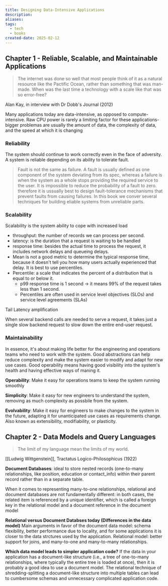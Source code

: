```yaml
---
title: Designing Data-Intensive Applications
description: 
aliases: 
tags:
  - tech
  - books
created-date: 2025-02-12
---
```




## Chapter 1 - Reliable, Scalable, and Maintainable Applications

> The internet was done so well that most people think of it as a natural resource like the Pactific Ocean, rather than something that was man-made. When was the last time a technology with a scale like that was so error-free?

Alan Kay, in interview with Dr Dobb's Journal (2012)


Many applications today are data-intensive, as opposed to compute-intensive. Raw CPU power is rarely a limiting factor for these applications- bigger problemas are usually the amount of data, the complexity of data, and the speed at which it is changing


### Reliability 
The system should continue to work correctly even in the face of adversity. A system is reliable depending on its ability to tolerate fault.

> Fault is not the same as failure. A fault is usually defined as one component of the system deviating from its spec, whereas a failure is when the system as a whole stops providing the required service to the user. It is impossible to reduce the probability of a fault to zero. therefore it is ussually best to design fault-tolerance mechanisms that prevent faults from causing failures. In this book we conver several techniques for building eliable systems from unreliable parts.


### Scalability 
Scalability is the system ability to cope with increased load

- throughput: the number of records we can process per second.
- latency: is the duration that a request is waiting to be handled
- response time: besides the actual time to process the request, it includes network delays and queueing delays.
- Mean is not a good metric to determine the typical response time, because it doesn't tell you how many users actually experienced that delay. It is best to use percentiles.
- Percentile: a scale that indicates the percent of a distribution that is equal to or below it.
	- p99 response time is 1 second -> it means 99% of the request takes less than 1 second.
	- Percentiles are often used in service level objectives (SLOs) and service level agreements (SLAs)


Tail Latency amplification

When several backend calls are needed to serve a request, it takes just a single slow backend request to slow down the entire end-user request.

### Maintainability
In essence, it's about making life better for the engineering and operations teams who need to work with the system. Good abstractions can help reduce complexity and make the system easier to modify and adapt for new use cases. Good operability means having good visibility into the system's health and having effective ways of maning it.


**Operability**: Make it easy for operations teams to keep the system running smoothly

**Simplicity**: Make it easy for new engineers to understand the system, removing as much complexity as possbile from the system.

**Evolvability**: Make it easy for engineers to make changes to the system in the future, adapting it for unanticipated use cases as requirements change. Also known as extensibility, modifiability, or plasticity.




## Chapter 2 - Data Models and Query Languages

> The limit of my language mean the limits of my world.

[[Ludwig Wittgenstein]], Tractatus Logico-Philosophicus (1922)



**Document Databases**: ideal to store nested records (one-to-many relationships, like position, education or contact_info) within their parent record rather than in a separate table.


When it comes to representing many-to-one relationships, relational and document databases are not fundamentally different: in both cases, the related item is referenced by a unique identifier, which is called a foreign key in the relational model and a document reference in the document model

**Relational versus Document Databses today (Differences in the data model)**
Main arguments in favor of the document data model: schema flexibility, better performance due to locality, and for some applications it is closer to the data strctures used by the application.
Relational model: better support for joins, and many-to-one and many-to-many relationships.

**Which data model leads to simpler application code?** If the data in your application has a document-like structure (i.e., a tree of one-to-many relationships, where typically the entire tree is loaded at once), then it is probably a good idea to use a document model. The relational technique of shredding-splitting a document-like structure into multiple tables can lead to cumbersome schemas and unnecessary complicated application code.







